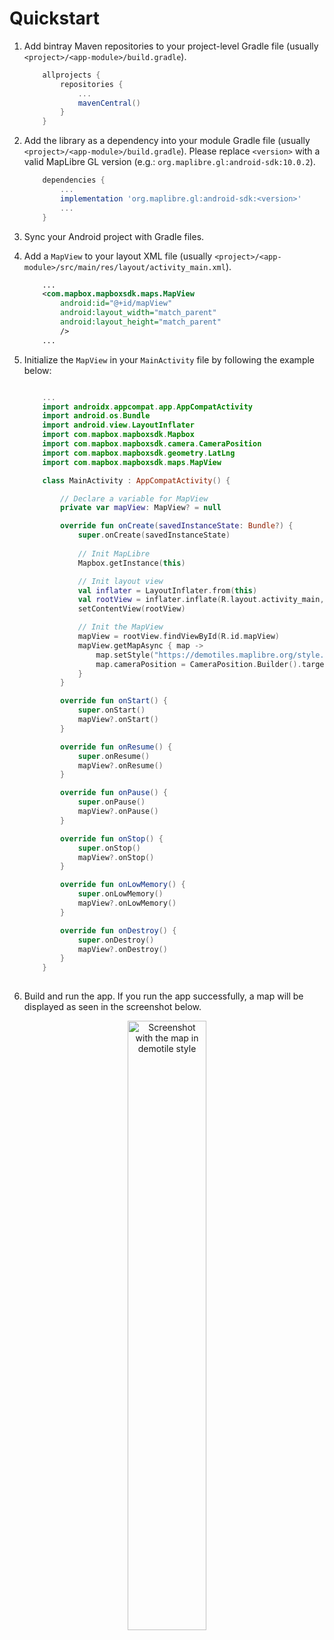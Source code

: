 # Quickstart

1. Add bintray Maven repositories to your project-level Gradle file (usually `<project>/<app-module>/build.gradle`).

    ```gradle
        allprojects {
            repositories {
                ...
                mavenCentral()                
            }
        }
    ```

2. Add the library as a dependency into your module Gradle file (usually `<project>/<app-module>/build.gradle`). Please replace `<version>` with a valid MapLibre GL version (e.g.: `org.maplibre.gl:android-sdk:10.0.2`).

    ```gradle
        dependencies {
            ...
            implementation 'org.maplibre.gl:android-sdk:<version>'
            ...
        }
    ```

3. Sync your Android project with Gradle files.

4. Add a `MapView` to your layout XML file (usually `<project>/<app-module>/src/main/res/layout/activity_main.xml`).

    ```xml
        ...
        <com.mapbox.mapboxsdk.maps.MapView
            android:id="@+id/mapView"
            android:layout_width="match_parent"
            android:layout_height="match_parent"
            />
        ...
    ```

5. Initialize the `MapView` in your `MainActivity` file by following the example below:

    ```kotlin

        ...
        import androidx.appcompat.app.AppCompatActivity
        import android.os.Bundle
        import android.view.LayoutInflater
        import com.mapbox.mapboxsdk.Mapbox
        import com.mapbox.mapboxsdk.camera.CameraPosition
        import com.mapbox.mapboxsdk.geometry.LatLng
        import com.mapbox.mapboxsdk.maps.MapView

        class MainActivity : AppCompatActivity() {

            // Declare a variable for MapView
            private var mapView: MapView? = null

            override fun onCreate(savedInstanceState: Bundle?) {
                super.onCreate(savedInstanceState)
                
                // Init MapLibre
                Mapbox.getInstance(this)

                // Init layout view
                val inflater = LayoutInflater.from(this)
                val rootView = inflater.inflate(R.layout.activity_main, null)
                setContentView(rootView)

                // Init the MapView
                mapView = rootView.findViewById(R.id.mapView)
                mapView.getMapAsync { map ->
                    map.setStyle("https://demotiles.maplibre.org/style.json")
                    map.cameraPosition = CameraPosition.Builder().target(LatLng(0.0,0.0)).zoom(1.0).build()
                }
            }

            override fun onStart() {
                super.onStart()
                mapView?.onStart()
            }

            override fun onResume() {
                super.onResume()
                mapView?.onResume()
            }

            override fun onPause() {
                super.onPause()
                mapView?.onPause()
            }

            override fun onStop() {
                super.onStop()
                mapView?.onStop()
            }

            override fun onLowMemory() {
                super.onLowMemory()
                mapView?.onLowMemory()
            }

            override fun onDestroy() {
                super.onDestroy()
                mapView?.onDestroy()
            }
        }
        
    ```

6. Build and run the app. If you run the app successfully, a map will be displayed as seen in the screenshot below.
<div style="text-align: center;">
<img src="/assets/MapLibre_Native_Android_Demo_Screenshot.png" alt="Screenshot with the map in demotile style" width="50%" height="50%">
</div>


